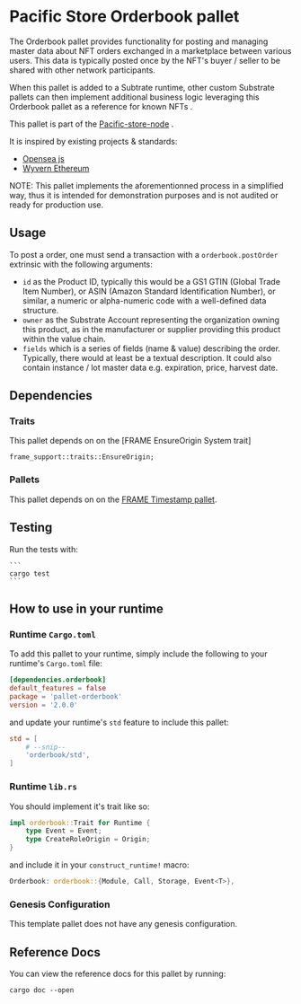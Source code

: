 # Pacific Store Orderbook pallet

The Orderbook pallet provides functionality for posting and managing master data  about NFT orders exchanged in a marketplace between various users. This data is typically posted once by the NFT's buyer / seller to be shared with other network participants.

When this pallet is added to a Subtrate runtime, other custom Substrate pallets can then implement additional business logic leveraging this Orderbook pallet as a reference for known NFTs .

This pallet is part of the [Pacific-store-node](https://github.com/vlbos/pacific-store-node) .

It is inspired by existing projects & standards:
- [Opensea js](https://github.com/ProjectOpenSea/opensea-js)
- [Wyvern Ethereum](https://github.com/ProjectOpenSea/wyvern-js/blob/master/src/wyvern-ethereum/contracts/exchange/ExchangeCore.sol)

NOTE: This pallet implements the aforementionned process in a simplified way, thus it is intended for demonstration purposes and is not audited or ready for production use.

## Usage

To post a order, one must send a transaction with a `orderbook.postOrder` extrinsic with the following arguments:
- `id` as the Product ID, typically this would be a GS1 GTIN (Global Trade Item Number), or ASIN (Amazon Standard Identification Number), or similar, a numeric or alpha-numeric code with a well-defined data structure.
- `owner` as the Substrate Account representing the organization owning this product, as in the manufacturer or supplier providing this product within the value chain.
- `fields` which is a series of fields (name & value) describing the order. Typically, there would at least be a textual description. It could also contain instance / lot master data e.g. expiration, price, harvest date.

## Dependencies

### Traits

This pallet depends on on the [FRAME EnsureOrigin System trait]
```
frame_support::traits::EnsureOrigin;
```

### Pallets

This pallet depends on on the [FRAME Timestamp pallet](https://docs.rs/crate/pallet-timestamp).

## Testing

Run the tests with:

    ```
    cargo test
    ```

## How to use in your runtime

### Runtime `Cargo.toml`

To add this pallet to your runtime, simply include the following to your runtime's `Cargo.toml` file:

```TOML
[dependencies.orderbook]
default_features = false
package = 'pallet-orderbook'
version = '2.0.0'
```

and update your runtime's `std` feature to include this pallet:

```TOML
std = [
    # --snip--
    'orderbook/std',
]
```

### Runtime `lib.rs`

You should implement it's trait like so:

```rust
impl orderbook::Trait for Runtime {
	type Event = Event;
	type CreateRoleOrigin = Origin;
}
```

and include it in your `construct_runtime!` macro:

```rust
Orderbook: orderbook::{Module, Call, Storage, Event<T>},
```

### Genesis Configuration

This template pallet does not have any genesis configuration.

## Reference Docs

You can view the reference docs for this pallet by running:

```
cargo doc --open
```

